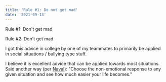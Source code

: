 ```yaml
---
title: 'Rule #1: Do not get mad'
date: '2021-09-13'
---
```


Rule #1: Don't get mad

Rule #2: Don't get mad

I got this advice in college by one of my teammates to primarily be applied in social situations / bullying type stuff. 

I believe it is excellent advice that can be applied towards most situations. Said another way (per <a href="https://twitter.com/naval/status/1162111683034116096?lang=en">Naval</a>): "Choose the non-emotional response to any given situation and see how much easier your life becomes."
